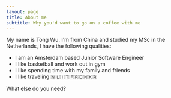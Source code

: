 ```yaml
---
layout: page
title: About me
subtitle: Why you'd want to go on a coffee with me
---
```


My name is Tong Wu. I'm from China and studied my MSc in the Netherlands, I have the following qualities:

- I am an Amsterdam based Junior Software Engineer
- I like basketball and work out in gym
- I like spending time with my family and friends
- I like traveling 🇳🇱🇮🇹🇫🇷🇨🇳🇰🇷

What else do you need?

